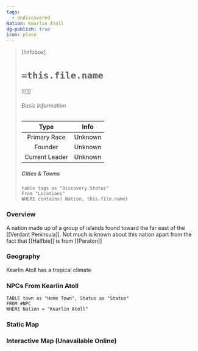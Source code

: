 ```yaml
---
tags:
  - Undiscovered
Nation: Kearlin Atoll
dg-publish: true
icon: place
---
```

> [!infobox]
> 
> # `=this.file.name`
> ![[]]
> ###### Basic Information
> 
>  Type | Info |
> :----: | --- |
>  Primary Race | Unknown |
>  Founder | Unknown |
>  Current Leader | Unknown |
>  ##### Cities & Towns 
>  ```dataview
>  table tags as "Discovery Status"
>  From "Locations"
>  WHERE contains( Nation, this.file.name)
>  ```


### Overview
A nation made up of a group of islands found toward the far east of the [[Verdant Peninsula]]. Not much is known about this nation apart from the fact that [[Halfbie]] is from [[Paraton]]

### Geography
Kearlin Atoll has a tropical climate

### NPCs From Kearlin Atoll
```dataview
TABLE town as "Home Town", Status as "Status"
FROM #NPC
WHERE Nation = "Kearlin Atoll" 

```

### Static Map


### Interactive Map (Unavailable Online)
